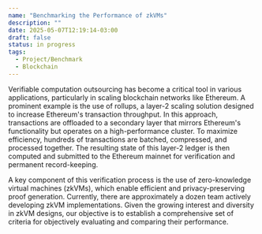 ```yaml
---
name: "Benchmarking the Performance of zkVMs"
description: ""
date: 2025-05-07T12:19:14-03:00
draft: false
status: in progress
tags:
  - Project/Benchmark
  - Blockchain
---
```


Verifiable computation outsourcing has become a critical tool in various applications, particularly in scaling blockchain networks like Ethereum. A prominent example is the use of rollups, a layer-2 scaling solution designed to increase Ethereum's transaction throughput. In this approach, transactions are offloaded to a secondary layer that mirrors Ethereum's functionality but operates on a high-performance cluster. To maximize efficiency, hundreds of transactions are batched, compressed, and processed together. The resulting state of this layer-2 ledger is then computed and submitted to the Ethereum mainnet for verification and permanent record-keeping.

A key component of this verification process is the use of zero-knowledge virtual machines (zkVMs), which enable efficient and privacy-preserving proof generation. Currently, there are approximately a dozen team actively developing zkVM implementations. Given the growing interest and diversity in zkVM designs, our objective is to establish a comprehensive set of criteria for objectively evaluating and comparing their performance.